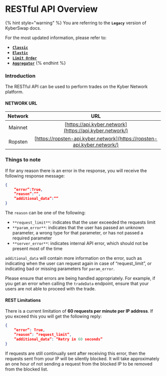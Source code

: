 # RESTful API Overview

{% hint style="warning" %}
You are referring to the **`Legacy`** version of KyberSwap docs.

For the most updated information, please refer to:

* [**`Classic`**](../../../../liquidity-solutions/kyberswap-classic/)
* [**`Elastic`**](../../../../liquidity-solutions/kyberswap-elastic/)
* [**`Limit Order`**](../../../../kyberswap-solutions/limit-order/)
* [**`Aggregator`**](../../../../kyberswap-solutions/kyberswap-aggregator/)
{% endhint %}

### Introduction[​](https://docs.kyberswap.com/Legacy/api-abi/restful-api/api\_abi-restfulapioverview#introduction) <a href="#introduction" id="introduction"></a>

The RESTful API can be used to perform trades on the Kyber Network platform.

#### NETWORK URL[​](https://docs.kyberswap.com/Legacy/api-abi/restful-api/api\_abi-restfulapioverview#network-url) <a href="#network-url" id="network-url"></a>

| Network |                                   URL                                   |
| :-----: | :---------------------------------------------------------------------: |
| Mainnet |         [https://api.kyber.network](https://api.kyber.network/)         |
| Ropsten | [https://ropsten-api.kyber.network](https://ropsten-api.kyber.network/) |

### Things to note[​](https://docs.kyberswap.com/Legacy/api-abi/restful-api/api\_abi-restfulapioverview#things-to-note) <a href="#things-to-note" id="things-to-note"></a>

If for any reason there is an error in the response, you will receive the following response message:

```json
{
    “error”:True,
    ”reason”:””,
    ”additional_data”:””
}
```

The `reason` can be one of the following:

* `**request_limit**`: indicates that the user exceeded the requests limit
* `**param_error**`: indicates that the user has passed an unknown parameter, a wrong type for that parameter, or has not passed a required parameter
* `**server_error**`: indicates internal API error, which should not be present most of the time

`additional_data` will contain more information on the error, such as indicating when the user can request again in case of “request\_limit”, or indicating bad or missing parameters for `param_error`.

Please ensure that errors are being handled appropriately. For example, if you get an error when calling the `tradeData` endpoint, ensure that your users are not able to proceed with the trade.

#### REST Limitations[​](https://docs.kyberswap.com/Legacy/api-abi/restful-api/api\_abi-restfulapioverview#rest-limitations) <a href="#rest-limitations" id="rest-limitations"></a>

There is a current limitation of **60 requests per minute per IP address**. If you exceed this you will get the following reply:

```json
{
    “error”: True,
    ”reason”: “request_limit”,
    ”additional_data”: “Retry in 60 seconds”
}
```

If requests are still continually sent after receiving this error, then the requests sent from your IP will be silently blocked. It will take approximately an one hour of not sending a request from the blocked IP to be removed from the blocked list.

